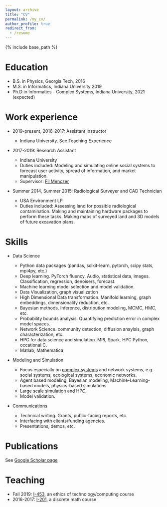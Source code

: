 ```yaml
---
layout: archive
title: "CV"
permalink: /my_cv/
author_profile: true
redirect_from:
  - /resume
---
```


{% include base_path %}

Education
======
* B.S. in Physics, Georgia Tech, 2016
* M.S. in Informatics, Indiana University 2019
* Ph.D in Informatics - Complex Systems, Indiana University, 2021 (expected)

Work experience
======
* 2019-present, 2016-2017: Assistant Instructor
  * Indiana University. See Teaching Experience
  
* 2017-2019: Research Assistant
  * Indiana University
  * Duties included: Modeling and simulating online social systems to forecast user activity, spread of information, and market manipulation
  * Supervisor: [Fil Menczer](http://cnets.indiana.edu/fil/)
  
* Summer 2014, Summer 2015: Radiological Surveyer and CAD Technician
  * USA Environment LP
  * Duties included: Assessing land for possible radiological contamination. Making and maintaining hardware packages to perform these tasks.  Making maps of surveyed land and 3D models of future excavation plans. 
  
Skills
======
* Data Science
  * Python data packages (pandas, scikit-learn, pytorch, scipy stats, mpi4py, etc.)
  * Deep learning. PyTorch fluency. Audio, statistical data, images. Classification, regression, denoisers, forecast.
  * Machine learning model selection and model validation. 
  * Data Visualization, graph visualization
  * High Dimensional Data transformation. Manifold learning, graph embeddings, dimensionality reduction, etc.
  * Bayesian methods. Inference, distribution modeling, MCMC, HMC, etc.
  * Probability bounds analysis. Quantifying prediction error in complex model spaces.
  * Network Science. community detection, diffusion anaylsis, graph characterization, etc.
  * HPC for data science and simulation. MPI, Spark. HPC Python, occational C. 
  * Matlab, Mathematica
  
* Modeling and Simulation
  * Focus especially on [complex systems](https://cssociety.org/about-us/what-are-cs) and network systems, e.g. social systems, ecological systems, economic networks.
  * Agent based modeling, Bayesian modeling, Machine-Learning-based models, physics-based simulations
  * Large scale simulation and HPC.
  * Model validation.
  
* Communications
  * Technical writing. Grants, public-facing reports, etc.
  * Interfacing with clients/funding agencies.
  * Presentations, demos, etc.
  

Publications
======
See [Google Scholar page](https://scholar.google.com/citations?user=uiUoGrgAAAAJ)
  
Teaching
======
* Fall 2019: [I-453](https://soic.iupui.edu/courses/info-i453/), an ethics of technology/computing course
* 2016-2017: [I-201](https://soic.iupui.edu/courses/info-i201/), a discrete math course

